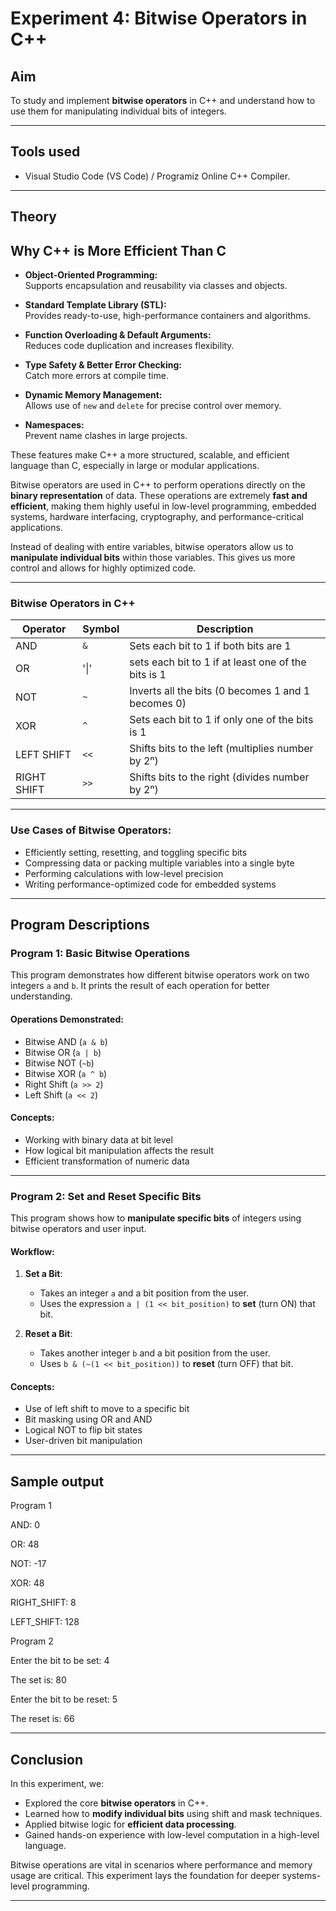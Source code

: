 # Experiment 4: Bitwise Operators in C++

## Aim
To study and implement **bitwise operators** in C++ and understand how to use them for manipulating individual bits of integers.

---

## Tools used 
- Visual Studio Code (VS Code) / Programiz Online C++ Compiler.

---

## Theory

## Why C++ is More Efficient Than C

- **Object-Oriented Programming:**  
  Supports encapsulation and reusability via classes and objects.

- **Standard Template Library (STL):**  
  Provides ready-to-use, high-performance containers and algorithms.

- **Function Overloading & Default Arguments:**  
  Reduces code duplication and increases flexibility.

- **Type Safety & Better Error Checking:**  
  Catch more errors at compile time.

- **Dynamic Memory Management:**  
  Allows use of `new` and `delete` for precise control over memory.

- **Namespaces:**  
  Prevent name clashes in large projects.

These features make C++ a more structured, scalable, and efficient language than C, especially in large or modular applications.

Bitwise operators are used in C++ to perform operations directly on the **binary representation** of data. These operations are extremely **fast and efficient**, making them highly useful in low-level programming, embedded systems, hardware interfacing, cryptography, and performance-critical applications.

Instead of dealing with entire variables, bitwise operators allow us to **manipulate individual bits** within those variables. This gives us more control and allows for highly optimized code.

---

### Bitwise Operators in C++

| Operator   | Symbol |                   Description                       |
|----------  |--------|-----------------------------------------------------|
| AND        |  `&`   | Sets each bit to 1 if both bits are 1               |
| OR         |  '\|'   | sets each bit to 1 if at least one of the bits is 1 |
| NOT        |  `~`   | Inverts all the bits (0 becomes 1 and 1 becomes 0)  |
| XOR        |  `^`   | Sets each bit to 1 if only one of the bits is 1     |
| LEFT SHIFT |  `<<`  | Shifts bits to the left (multiplies number by 2ⁿ)   |
| RIGHT SHIFT|  `>>`  | Shifts bits to the right (divides number by 2ⁿ)     |

---

### Use Cases of Bitwise Operators:
- Efficiently setting, resetting, and toggling specific bits
- Compressing data or packing multiple variables into a single byte
- Performing calculations with low-level precision
- Writing performance-optimized code for embedded systems

---

## Program Descriptions

### Program 1: Basic Bitwise Operations

This program demonstrates how different bitwise operators work on two integers `a` and `b`. It prints the result of each operation for better understanding.

#### Operations Demonstrated:
- Bitwise AND (`a & b`)
- Bitwise OR (`a | b`)
- Bitwise NOT (`~b`)
- Bitwise XOR (`a ^ b`)
- Right Shift (`a >> 2`)
- Left Shift (`a << 2`)

#### Concepts:
- Working with binary data at bit level
- How logical bit manipulation affects the result
- Efficient transformation of numeric data

---

### Program 2: Set and Reset Specific Bits

This program shows how to **manipulate specific bits** of integers using bitwise operators and user input.

#### Workflow:
1. **Set a Bit**:  
   - Takes an integer `a` and a bit position from the user.
   - Uses the expression `a | (1 << bit_position)` to **set** (turn ON) that bit.

2. **Reset a Bit**:  
   - Takes another integer `b` and a bit position from the user.
   - Uses `b & (~(1 << bit_position))` to **reset** (turn OFF) that bit.

#### Concepts:
- Use of left shift to move to a specific bit
- Bit masking using OR and AND
- Logical NOT to flip bit states
- User-driven bit manipulation

---

## Sample output

Program 1

AND: 0

OR: 48

NOT: -17

XOR: 48

RIGHT_SHIFT: 8

LEFT_SHIFT: 128


Program 2

Enter the bit to be set: 4

The set is: 80

Enter the bit to be reset: 5

The reset is: 66

----

## Conclusion

In this experiment, we:

- Explored the core **bitwise operators** in C++.
- Learned how to **modify individual bits** using shift and mask techniques.
- Applied bitwise logic for **efficient data processing**.
- Gained hands-on experience with low-level computation in a high-level language.

Bitwise operations are vital in scenarios where performance and memory usage are critical. This experiment lays the foundation for deeper systems-level programming.

---
